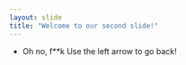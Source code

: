 ```yaml
---
layout: slide
title: "Welcome to our second slide!"
---
```

- Oh no, f\*\*k
Use the left arrow to go back!

